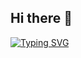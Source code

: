 ## Hi there 👋

[![Typing SVG](https://readme-typing-svg.herokuapp.com?color=%0e6b0e&lines=Nays06+Developer)](https://git.io/typing-svg)
